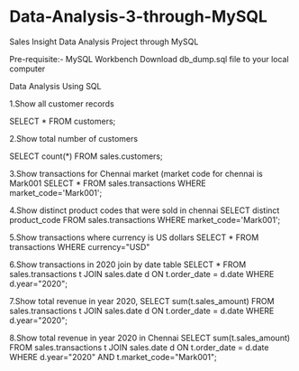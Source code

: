 # Data-Analysis-3-through-MySQL
Sales Insight Data Analysis Project through MySQL

Pre-requisite:- MySQL Workbench
Download db_dump.sql file to your local computer

Data Analysis Using SQL

1.Show all customer records

SELECT * 
FROM customers;

2.Show total number of customers

SELECT count(*) 
FROM sales.customers;

3.Show transactions for Chennai market (market code for chennai is Mark001
SELECT * 
FROM sales.transactions 
WHERE market_code='Mark001';

4.Show distinct product codes that were sold in chennai
SELECT distinct product_code 
FROM sales.transactions 
WHERE market_code='Mark001';

5.Show transactions where currency is US dollars
SELECT * 
FROM transactions 
WHERE currency="USD"

6.Show transactions in 2020 join by date table
SELECT *
FROM sales.transactions t
JOIN sales.date d
ON t.order_date = d.date
WHERE d.year="2020";

7.Show total revenue in year 2020,
SELECT sum(t.sales_amount)
FROM sales.transactions t
JOIN sales.date d
ON t.order_date = d.date
WHERE d.year="2020";

8.Show total revenue in year 2020 in Chennai
SELECT sum(t.sales_amount)
FROM sales.transactions t
JOIN sales.date d
ON t.order_date = d.date
WHERE d.year="2020" AND t.market_code="Mark001";





